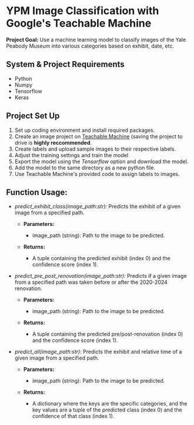 # YPM Image Classification with Google's Teachable Machine

**Project Goal:** Use a machine learning model to classify images of the Yale Peabody Museum into various categories based on exhibit, date, etc. 

## System & Project Requirements
* Python
* Numpy
* Tensorflow
* Keras

## Project Set Up
1. Set up coding environment and install required packages.
2. Create an image project on [Teachable Machine](https://teachablemachine.withgoogle.com/) (saving the project to drive is **highly reccommended**.
3. Create labels and upload sample images to their respective labels.
4. Adjust the training settings and train the model
5. Export the model using the *Tensorflow* option and download the model.
6. Add the model to the same directory as a new python file.
7. Use Teachable Machine's provided code to assign labels to images.

## Function Usage:
* *predict_exhibit_class(image_path:str):* Predicts the exhibit of a given image from a specified path.
  * **Parameters:**
    * image_path (string): Path to the image to be predicted.

  * **Returns:**
    * A tuple containing the predicted exhibit (index 0) and the confidence score (index 1).
 
* *predict_pre_post_renovation(image_path:str):* Predicts if a given image from a specified path was taken before or after the 2020-2024 renovation.
  * **Parameters:**
    * image_path (string): Path to the image to be predicted.

  * **Returns:**
    * A tuple containing the predicted pre/post-renovation (index 0) and the confidence score (index 1).

* *predict_all(image_path:str):* Predicts the exhibit and relative time of a given image from a specified path.
  * **Parameters:**
    * image_path (string): Path to the image to be predicted.

  * **Returns:**
    * A dictionary where the keys are the specific categories, and the key values are a tuple of the predicted class (index 0) and the confidence of that class (index 1).
 
